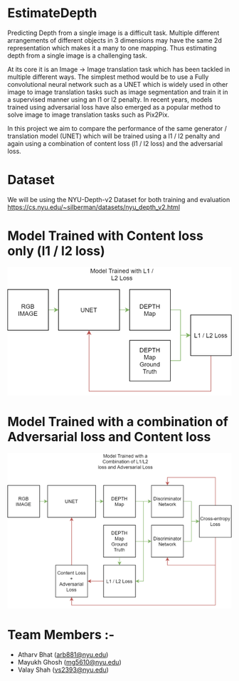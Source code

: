 # EstimateDepth

Predicting Depth from a single image is a difficult task. Multiple different arrangements of different objects in 3 dimensions may have the same 2d representation which makes it a many to one mapping. Thus estimating depth from a single image is a challenging task.

At its core it is an Image -> Image translation task which has been tackled in multiple different ways. The simplest method would be to use a Fully convolutional neural network such as a UNET which is widely used in other image to image translation tasks such as image segmentation and train it in a supervised manner using an l1 or l2 penalty. 
In recent years, models trained using adversarial loss have also emerged as a popular method to solve image to image translation tasks such as Pix2Pix.

In this project we aim to compare the performance of the same generator / translation model (UNET) which will be trained using a l1 / l2 penalty and again using a combination of content loss (l1 / l2 loss) and the adversarial loss.

# Dataset
We will be using the NYU-Depth-v2 Dataset for both training and evaluation
https://cs.nyu.edu/~silberman/datasets/nyu_depth_v2.html

# Model Trained with Content loss only (l1 / l2 loss)
![alt text](https://github.com/AtharvBhat/EstimateDepth/blob/main/figures/Unetl2.png?raw=true)

# Model Trained with a combination of Adversarial loss and Content loss
![alt text](https://github.com/AtharvBhat/EstimateDepth/blob/main/figures/UnetGAN.png?raw=true)

# Team Members :- 
* Atharv Bhat (arb881@nyu.edu)
* Mayukh Ghosh (mg5610@nyu.edu)
* Valay Shah (vs2393@nyu.edu)
